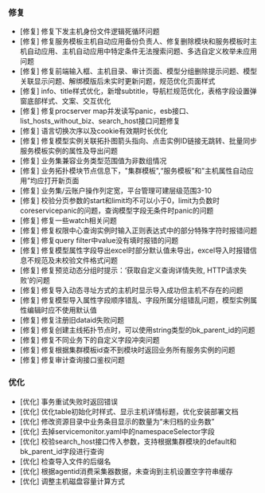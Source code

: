 ### 修复

- [修复] 修复下发主机身份文件逻辑死循环问题
- [修复] 修复服务模板主机自动应用备份负责人、修复删除模块和服务模板时主机自动应用、主机自动应用中特定条件无法搜索问题、多选自定义枚举未应用问题
- [修复] 修复前端输入框、主机目录、审计页面、模型分组删除提示问题、模型关联显示问题、解绑模版后未实时更新问题，规范优化页面样式
- [修复] info、title样式优化，新增subtitle，导航栏规范优化，表格字段设置弹窗底部样式、文案、交互优化
- [修复] 修复procserver map并发读写panic，esb接口、list_hosts_without_biz、search_host接口问题修复
- [修复] 语言切换次序以及cookie有效期时长优化
- [修复] 修复模型实例关联拓扑图箭头指向、点击实例ID链接无跳转、批量同步服务模板实例的属性及导出问题
- [修复] 业务集兼容业务类型范围值为非数组情况
- [修复] 业务拓扑模块节点信息下，"集群模板",“服务模板”和"主机属性自动应用”均应打开新页面
- [修复] 业务集/云账户操作列定宽，平台管理可建层级范围3-10
- [修复] 校验分页参数的start和limit均不可以小于0，limit为负数时coreservicepanic的问题，查询模型字段无条件时panic的问题
- [修复] 修复一些watch相关问题
- [修复] 修复权限中心查询实例时输入正则表达式中的部分特殊字符时报错问题
- [修复] 修复query filter中value没有填时报错的问题
- [修复] 修复模型属性字段导出excel时部分默认值未导出，excel导入时报错信息不规范及未校验文件格式问题
- [修复] 修复预览动态分组时提示：‘获取自定义查询详情失败, HTTP请求失败’的问题
- [修复] 修复导入动态寻址方式的主机时显示导入成功但主机不存在的问题
- [修复] 修复模型导入属性字段顺序错乱、字段所属分组错乱问题，模型实例属性编辑时应不使用默认值
- [修复] 修复注册旧dataid失败问题
- [修复] 修复创建主线拓扑节点时，可以使用string类型的bk_parent_id的问题
- [修复] 修复不同业务下的自定义字段冲突问题
- [修复] 修复根据集群模板id查不到模块时返回业务所有服务实例的问题
- [修复] 修复审计查询接口鉴权问题

### 优化

- [优化] 事务重试失败时返回错误
- [优化] 优化table初始化时样式、显示主机详情标题，优化安装部署文档
- [优化] 修改资源目录中业务条目显示的数量为“未归档的业务数”
- [优化] 去掉servicemonitor.yaml中的namespaceSelector字段
- [优化] 校验search_host接口传入参数，支持根据集群模块的default和bk_parent_id字段进行查询
- [优化] 检查导入文件的后缀名
- [优化] 根据agentid消费采集器数据，未查询到主机设置空字符串缓存
- [优化] 调整主机磁盘容量计算方式